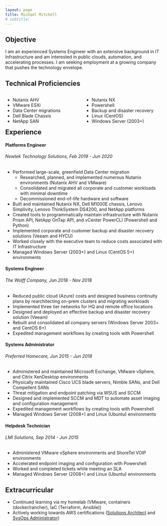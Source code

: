 ```yaml
---
layout: page
title: Michael Mitchell
# subtitle:
---
```


## Objective
I am an experienced Systems Engineer with an extensive background in IT Infrastructure and am interested in public clouds, automation, and accelerating processes. I am seeking employment at a growing company that pushes the technology envelope.

<!-- --- -->

## Technical Proficiencies
<div style="float: left; width: 50%;">
<ul>
<li>Nutanix AHV</li>
<li>VMware ESXi</li>
<li>Data Center migrations</li>
<li>Dell Blade Chassis</li>
<li>NetApp SAN</li>
</ul>
</div>

<div style="float: right; width: 50%;">
<ul>
<li>Nutanix NX</li>
<li>Powershell</li>
<li>Backup and disaster recovery</li>
<li>Linux (CentOS)</li>
<li>Windows Server (2003+)</li>
</ul>
</div>
<!--
--- -->



## Experience
#### Platforms Engineer
###### Newtek Technology Solutions, Feb 2019 - Jun 2020
- Performed large-scale, greenfield Data Center migration
  - Researched, planned, and implemented numerous Nutanix environments (Nutanix AHV and VMware)
  - Consolidated and migrated all corporate and customer workloads with minimal downtime
  - Decommissioned end-of-life hardware and software
- Built and maintained Nutanix NX, Dell M1000E chassis, Lenovo Simplivity, Lenovo ThinkSystem DS4200, and NetApp platforms
- Created tools to programmatically maintain infrastructure with Nutanix Prism API, NetApp OnTap API, and vCenter PowerCLI (Powershell and Python)
- Implemented corporate and customer backup and disaster recovery solutions (Veeam and HYCU)
- Worked closely with the executive team to reduce costs associated with IT Infrastructure
- Managed Windows Server (2003+) and Linux (CentOS 5+) environments

#### Systems Engineer
###### The Wolff Company, Jun 2018 - Nov 2018
- Reduced public cloud (Azure) costs and designed business continuity plans by rearchitecting on-prem clusters and migrating workloads
- Implemented three tier networks for HQ and remote office locations
- Designed and deployed an effective backup and disaster recovery solution (Veeam)
- Rebuilt and consolidated all company servers (Windows Server 2003+ and CentOS 6+)
- Expedited management workflows by creating tools with Powershell

#### Systems Administrator
###### Preferred Homecare, Jun 2015 - Jun 2018
- Administered and maintained Microsoft Exchange, VMware vSphere, and Citrix XenDesktop environments
- Physically maintained Cisco UCS blade servers, Nimble SANs, and Dell Compellent SANs
- Threat mitigation and endpoint patching via WSUS and SCCM
- Designed and implemented SCCM and MDT to automate asset imaging and configuration management
- Expedited management workflows by creating tools with Powershell
- Managed Windows Server (2008+) and Linux (Ubuntu) environments

#### Helpdesk Technician
###### LMI Solutions, Sep 2014 - Jun 2015
- Administered VMware vSphere environments and ShoreTel VOIP environments
- Accelerated endpoint imaging and configuration with Powershell
- Worked and completed tickets while meeting an SLA
- Managed Windows Server (2008+) and Linux (Ubuntu) environments

<!-- --- -->

## Extracurricular
- Continued learning via my homelab (VMware, containers (docker/rancher), IaC (Terraform, Ansible))
- Actively working towards AWS certifications ([Solutions Architect](https://aws.amazon.com/training/path-architecting/) and [SysOps Administrator](https://aws.amazon.com/certification/certified-sysops-admin-associate/))
